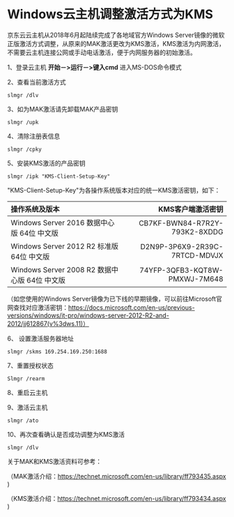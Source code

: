# Windows云主机调整激活方式为KMS

京东云云主机从2018年6月起陆续完成了各地域官方Windows Server镜像的微软正版激活方式调整，从原来的MAK激活更改为KMS激活，KMS激活为内网激活，不需要云主机连接公网或手动电话激活，便于内网服务器的初始激活。

1、登录云主机 **开始－>运行－>键入cmd** 进入MS-DOS命令模式

2、查看当前激活方式

```
slmgr /dlv
```

3、如为MAK激活请先卸载MAK产品密钥

```
slmgr /upk
```

4、清除注册表信息

```
slmgr /cpky
```

5、安装KMS激活的产品密钥

```
slmgr /ipk "KMS-Client-Setup-Key"
```

"KMS-Client-Setup-Key"为各操作系统版本对应的统一KMS激活密钥，如下：

| 操作系统及版本                 | KMS客户端激活密钥                |
| :------------------- | -------------------: |
| Windows Server 2016 数据中心版 64位 中文版  | CB7KF-BWN84-R7R2Y-793K2-8XDDG | 
| Windows Server 2012 R2 标准版 64位 中文版   | D2N9P-3P6X9-2R39C-7RTCD-MDVJX  | 
|Windows Server 2008 R2 数据中心版 64位 中文版  |74YFP-3QFB3-KQT8W-PMXWJ-7M648  |

（如您使用的Windows Server镜像为已下线的早期镜像，可以前往Microsoft官网查找对应激活密钥：https://docs.microsoft.com/en-us/previous-versions/windows/it-pro/windows-server-2012-R2-and-2012/jj612867(v%3dws.11)）

6、 设置激活服务器地址

```
slmgr /skms 169.254.169.250:1688
```

7、重置授权状态

```
Slmgr /rearm
```

8、重启云主机

9、激活云主机

```
slmgr /ato
```

10、再次查看确认是否成功调整为KMS激活

```
slmgr /dlv
```

关于MAK和KMS激活资料可参考：

（MAK激活介绍：https://technet.microsoft.com/en-us/library/ff793435.aspx )

（KMS激活介绍：https://technet.microsoft.com/en-us/library/ff793434.aspx )
